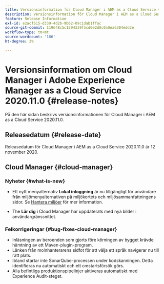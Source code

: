 ```yaml
---
title: Versionsinformation för Cloud Manager i AEM as a Cloud Service version 2020.11.0
description: Versionsinformation för Cloud Manager i AEM as a Cloud Service version 2020.11.0
feature: Release Information
exl-id: e2acf515-d339-4d2b-9b62-09c1dab1ffac
source-git-commit: 119648c5c1294339f5cd0e2d8c0a0ea6304edd2e
workflow-type: tm+mt
source-wordcount: '186'
ht-degree: 2%

---
```


# Versionsinformation om Cloud Manager i Adobe Experience Manager as a Cloud Service 2020.11.0 {#release-notes}

På den här sidan beskrivs versionsinformationen för Cloud Manager i AEM as a Cloud Service 2020.11.0.

## Releasedatum {#release-date}

Releasedatum för Cloud Manager i AEM as a Cloud Service 2020.11.0 är 12 november 2020.

## Cloud Manager {#cloud-manager}

### Nyheter {#what-is-new}

* Ett nytt menyalternativ **Lokal inloggning** är nu tillgängligt för användare från miljömenyalternativen på miljökortets och miljösammanfattningens sidor.
Se [Hantera miljöer](/help/implementing/cloud-manager/manage-environments.md#login-locally) för mer information.

* The **Lär dig** i Cloud Manager har uppdaterats med nya bilder i användargränssnittet.

### Felkorrigeringar {#bug-fixes-cloud-manager}

* Inläsningen av beroenden som gjorts före körningen av bygget krävde hämtning av ett Maven-plugin-program.
* Länken från molnhanterarens sidfot för att välja ett språk navigerar nu till rätt plats.
* Ibland startar inte SonarQube-processen under kodskanningen. Detta identifieras nu automatiskt och ett omstartsförsök görs.
* Alla befintliga produktionspipelinjer aktiveras automatiskt med Experience Audit-steget.

